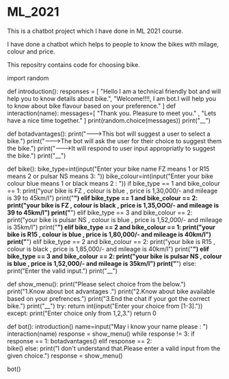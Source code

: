 # ML_2021

This is a chatbot project which I have done in ML 2021 course.

I have done a chatbot which helps to people to know the bikes with milage, colour and price.

This repositry contains code for choosing bike.

import random

def introduction():
    responses = [
        "Hello I am a technical friendly bot and will help you to know details about bike.",
        "Welcome!!!!, I am bot.I will help you to know about bike flavour based on your preference."
    ]
def interaction(name):
  messages=[
            "Thank you. Pleasure to meet you." ,
            "Lets have a nice time together."
               ]
  print(random.choice(messages))
  print("__")
    
def botadvantages():
    print("--->This bot will suggest a user to select a bike.")
    print("--->The bot will ask the user for their choice to suggest them the bike.")
    print("--->It will respond to user input appropriatly to suggest the bike.")
    print("__")

def bike():
  bike_type=int(input("Enter your bike name FZ means 1 or R15 means 2 or pulsar NS means 3: "))
  bike_colour=int(input("Enter your bike colour blue means 1 or black means 2 : "))
  if bike_type == 1 and bike_colour == 1:
    print("your bike is FZ , colour is blue , price is 1,30,000/- and mileage is 39 to 45km/l")
    print("__")
  elif bike_type == 1 and bike_colour == 2:
    print("your bike is FZ , colour is black , price is 1,35,OOO/- and mileage is 39 to 45km/l")
    print("__")
  elif bike_type == 3 and bike_colour == 2:
    print("your bike is pulsar NS , colour is blue , price is 1,52,000/- and mileage is 35km/l")
    print("__")
  elif bike_type == 2 and bike_colour == 1:
    print("your bike is R15 , colour is blue , price is 1,80,000/- and mileage is 40km/l")
    print("__")
  elif bike_type == 2 and bike_colour == 2:
    print("your bike is R15 , colour is black , price is 1,85,000/- and mileage is 40km/l")
    print("__")
  elif bike_type == 3 and bike_colour == 2:
    print("your bike is pulsar NS , colour is blue , price is 1,52,000/- and mileage is 35km/l")
    print("__")
  else:
    print("Enter the valid input.")
    print("__")

def show_menu():
    print("Please select choice from the below.")
    print("1.Know about bot advantages .")
    print("2.Know about bike available based on your prefrences.")
    print("3.End the chat if your got the correct bike.")
    print("__")
    try:
        return int(input("Enter your choice from [1-3]."))
    except:
        print("Enter choice only from 1,2,3.")
        return 0

def bot():
  introduction()
  name=input("May i know your name please : ")
  interaction(name)
  response = show_menu()
  while response != 3:
      if response == 1:
          botadvantages()
      elif response == 2:           
          bike()
      else:
          print("I don't understand that.Please enter a valid input from the given choice.")
      response = show_menu()
        
bot()
